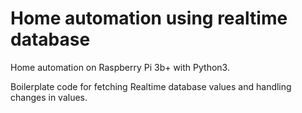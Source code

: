 # Home automation using realtime database

Home automation on Raspberry Pi 3b+ with Python3.

Boilerplate code for fetching Realtime database values and handling changes in values.